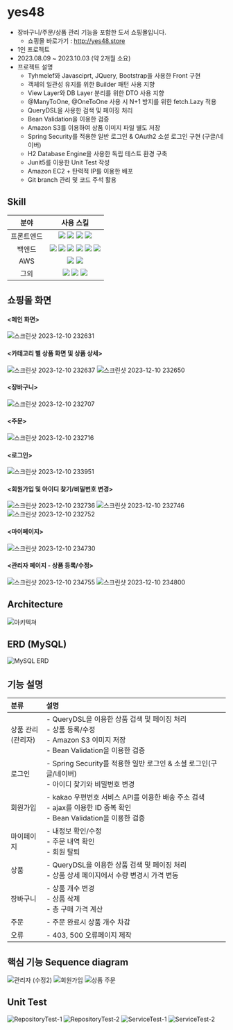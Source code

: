 # yes48
- 장바구니/주문/상품 관리 기능을 포함한 도서 쇼핑몰입니다.
  - 쇼핑몰 바로가기 : http://yes48.store
- 1인 프로젝트
- 2023.08.09 ~ 2023.10.03 (약 2개월 소요)
- 프로젝트 설명
  - Tyhmelef와 Javasciprt, JQuery, Bootstrap을 사용한 Front 구현
  - 객체의 일관성 유지를 위한 Builder 패턴 사용 지향
  - View Layer와 DB Layer 분리를 위한 DTO 사용 지향
  - @ManyToOne, @OneToOne 사용 시 N+1 방지를 위한 fetch.Lazy 적용
  - QueryDSL을 사용한 검색 및 페이징 처리
  - Bean Validation을 이용한 검증
  - Amazon S3를 이용하여 상품 이미지 파일 별도 저장
  - Spring Security를 적용한 일반 로그인 & OAuth2 소셜 로그인 구현 (구글/네이버)
  - H2 Database Engine을 사용한 독립 테스트 환경 구축
  - Junit5를 이용한 Unit Test 작성
  - Amazon EC2 + 탄력적 IP를 이용한 배포
  - Git branch 관리 및 코드 주석 활용

## Skill
|분야|사용 스킬|
|:--:|:--:|
|프론트엔드|<img src="https://img.shields.io/badge/BootStrap-7952B3?style=flat&logo=bootstrap&logoColor=white"/> <img src="https://img.shields.io/badge/Thymeleaf-005F0F?style=flat&logo=thymeleaf&logoColor=white"/> <img src="https://img.shields.io/badge/JavaScript-F7DF1E?style=flat&logo=javascript&logoColor=white"/> <img src="https://img.shields.io/badge/jQuery-0769AD?style=flat&logo=jQuery&logoColor=white"/>|
|백엔드|<img src="https://img.shields.io/badge/Spring Boot 3.0.9-6DB33F?style=flat&logo=springboot&logoColor=white"/> <img src="https://img.shields.io/badge/Spring Security-6DB33F?style=flat&logo=springsecurity&logoColor=white"/> <img src="https://img.shields.io/badge/Spring Data JPA-007054?style=flat&logo=jpa&logoColor=white"/> <img src="https://img.shields.io/badge/QueryDSL-007054?style=flat&logo=QueryDSL&logoColor=white"/> <img src="https://img.shields.io/badge/MySQL-4479A1?style=flat&logo=mysql&logoColor=white"/> <img src="https://img.shields.io/badge/H2-E50010?style=flat&logo=h2&logoColor=white"/>|
|AWS|<img src="https://img.shields.io/badge/Amazon EC2-FF9900?style=flat&logo=amazonec2&logoColor=white"/> <img src="https://img.shields.io/badge/Amazon S3-569A31?style=flat&logo=amazons3&logoColor=white"/>|
|그외|<img src="https://img.shields.io/badge/OAuth2.0-EB5424?style=flat&logo=OAuth2.0&logoColor=white"/> <img src="https://img.shields.io/badge/Postman-FF6C37?style=flat&logo=postman&logoColor=white"/> <img src="https://img.shields.io/badge/GitHub-181717?style=flat&logo=github&logoColor=white"/>|

## 쇼핑몰 화면
#### <메인 화면>
![스크린샷 2023-12-10 232631](https://github.com/harvee0813/yes48/assets/116448571/d7566409-184a-4fab-be9c-f15c3f67fccf)
#### <카테고리 별 상품 화면 및 상품 상세>
![스크린샷 2023-12-10 232637](https://github.com/harvee0813/yes48/assets/116448571/2dc0560f-1b85-4775-b57a-efd9ef4b0ab6)
![스크린샷 2023-12-10 232650](https://github.com/harvee0813/yes48/assets/116448571/740a905e-2b38-4ef9-a587-0c50616c65f3)
#### <장바구니>
![스크린샷 2023-12-10 232707](https://github.com/harvee0813/yes48/assets/116448571/f1a40a2a-0c7c-4f86-b89c-923ea5213ab7)
#### <주문>
![스크린샷 2023-12-10 232716](https://github.com/harvee0813/yes48/assets/116448571/03e24211-a8c5-42be-940c-edd11e28bbd2)
#### <로그인>
![스크린샷 2023-12-10 233951](https://github.com/harvee0813/yes48/assets/116448571/efd74b51-1ffb-4246-917a-a556a3969e7d)
#### <회원가입 및 아이디 찾기/비밀번호 변경>
![스크린샷 2023-12-10 232736](https://github.com/harvee0813/yes48/assets/116448571/b725a686-463d-4ff2-b4d2-a390ef1892fb)
![스크린샷 2023-12-10 232746](https://github.com/harvee0813/yes48/assets/116448571/689b23cf-50ca-4b1a-8dc9-26b213707c8d)
![스크린샷 2023-12-10 232752](https://github.com/harvee0813/yes48/assets/116448571/715a7a7a-8352-4ffb-b049-3750f3089b80)
#### <마이페이지>
![스크린샷 2023-12-10 234730](https://github.com/harvee0813/yes48/assets/116448571/de53263b-03b7-444d-8575-479a7bd64225)
#### <관리자 페이지 - 상품 등록/수정>
![스크린샷 2023-12-10 234755](https://github.com/harvee0813/yes48/assets/116448571/5b348eaa-41f0-4640-8c83-19fe9125678c)
![스크린샷 2023-12-10 234800](https://github.com/harvee0813/yes48/assets/116448571/cefd9e19-6997-42de-a9c7-bc83e9631d88)


## Architecture
![아키텍쳐](https://github.com/harvee0813/yes48/assets/116448571/3b27be2b-630d-4b32-9831-ec463b47a7be)

## ERD (MySQL)
![MySQL ERD](https://github.com/harvee0813/yes48/assets/116448571/475c9ef3-8ed2-4376-bb6f-815e837ae8e6)

## 기능 설명
|분류|설명|
|:--|:--|
|상품 관리</br>(관리자)|- QueryDSL을 이용한 상품 검색 및 페이징 처리 </br> - 상품 등록/수정 </br> - Amazon S3 이미지 저장 </br> - Bean Validation을 이용한 검증|
|로그인|- Spring Security를 적용한 일반 로그인 & 소셜 로그인(구글/네이버) </br> - 아이디 찾기와 비밀번호 변경|
|회원가입|- kakao 우편번호 서비스 API를 이용한 배송 주소 검색 </br> - ajax를 이용한 ID 중복 확인 </br> - Bean Validation을 이용한 검증|
|마이페이지|- 내정보 확인/수정 </br> - 주문 내역 확인 </br> - 회원 탈퇴|
|상품|- QueryDSL을 이용한 상품 검색 및 페이징 처리 </br> - 상품 상세 페이지에서 수량 변경시 가격 변동|
|장바구니|- 상품 개수 변경 </br> - 상품 삭제 </br> - 총 구매 가격 계산|
|주문|- 주문 완료시 상품 개수 차감|
|오류|- 403, 500 오류페이지 제작|


## 핵심 기능 Sequence diagram
  ![관리자 (수정2)](https://github.com/harvee0813/yes48/assets/116448571/85187681-c29c-4002-a50e-37ad86e5dd16)
  ![회원가입](https://github.com/harvee0813/yes48/assets/116448571/c842afc9-c02b-4426-9a61-2969ce3c07e3)
  ![상품 주문](https://github.com/harvee0813/yes48/assets/116448571/dff9e881-e48b-4c80-9a40-426ce9374655)

## Unit Test
![RepositoryTest-1](https://github.com/harvee0813/yes48/assets/116448571/9104868d-e30c-4e3f-a426-f31a470988cc)
![RepositoryTest-2](https://github.com/harvee0813/yes48/assets/116448571/65d45e88-b0e3-4d2c-87e0-efd7d7b9a484)
![ServiceTest-1](https://github.com/harvee0813/yes48/assets/116448571/32cd3897-6c2f-4668-bfd6-098671be6498)
![ServiceTest-2](https://github.com/harvee0813/yes48/assets/116448571/71d2b1a1-c990-4dea-97c3-8ba5cf9b6dba)
